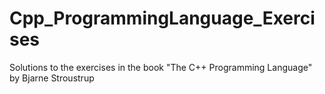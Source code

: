 # Cpp_ProgrammingLanguage_Exercises
 Solutions to the exercises in the book "The C++ Programming Language" by Bjarne Stroustrup
